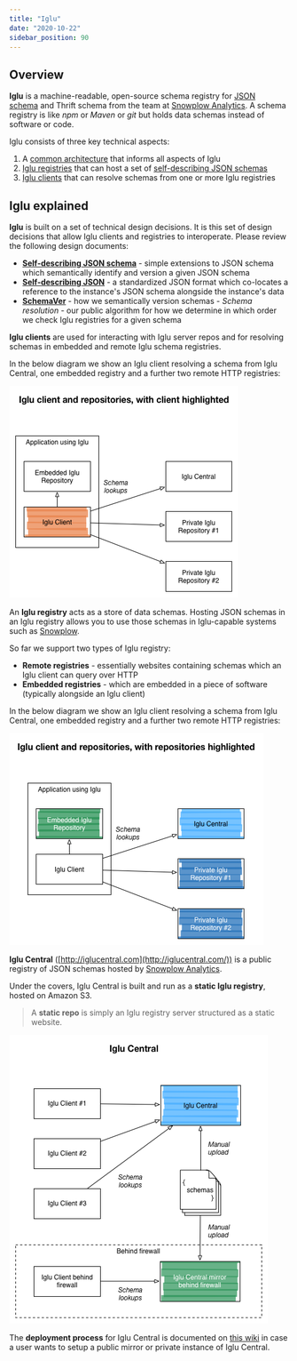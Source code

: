 ```yaml
---
title: "Iglu"
date: "2020-10-22"
sidebar_position: 90
---
```


## Overview

**Iglu** is a machine-readable, open-source schema registry for [JSON schema](http://json-schema.org/) and Thrift schema from the team at [Snowplow Analytics](http://snowplowanalytics.com/). A schema registry is like _npm_ or _Maven_ or _git_ but holds data schemas instead of software or code.

Iglu consists of three key technical aspects:

1. A [common architecture](/docs/pipeline-components-and-applications/iglu/common-architecture/) that informs all aspects of Iglu
2. [Iglu registries](/docs/pipeline-components-and-applications/iglu/iglu-repositories/) that can host a set of [self-describing JSON schemas](/docs/pipeline-components-and-applications/iglu/common-architecture/self-describing-json-schemas/)
3. [Iglu clients](/docs/pipeline-components-and-applications/iglu/iglu-clients/) that can resolve schemas from one or more Iglu registries

## [](https://github.com/snowplow/snowplow/wiki/Iglu-registry#iglu-explained)Iglu explained

**Iglu** is built on a set of technical design decisions. It is this set of design decisions that allow Iglu clients and registries to interoperate. Please review the following design documents:

- [**Self-describing JSON schema**](/docs/pipeline-components-and-applications/iglu/common-architecture/self-describing-json-schemas/) - simple extensions to JSON schema which semantically identify and version a given JSON schema
- [**Self-describing JSON**](/docs/pipeline-components-and-applications/iglu/common-architecture/self-describing-jsons/) - a standardized JSON format which co-locates a reference to the instance's JSON schema alongside the instance's data
- [**SchemaVer**](/docs/pipeline-components-and-applications/iglu/common-architecture/schemaver/) - how we semantically version schemas - _Schema resolution_ - our public algorithm for how we determine in which order we check Iglu registries for a given schema

**Iglu clients** are used for interacting with Iglu server repos and for resolving schemas in embedded and remote Iglu schema registries.

In the below diagram we show an Iglu client resolving a schema from Iglu Central, one embedded registry and a further two remote HTTP registries:

![Iglu client](images/iglu-clients.png)

An **Iglu registry** acts as a store of data schemas. Hosting JSON schemas in an Iglu registry allows you to use those schemas in Iglu-capable systems such as [Snowplow](https://docs.snowplowanalytics.com/).

So far we support two types of Iglu registry:

- **Remote registries** - essentially websites containing schemas which an Iglu client can query over HTTP
- **Embedded registries** - which are embedded in a piece of software (typically alongside an Iglu client)

In the below diagram we show an Iglu client resolving a schema from Iglu Central, one embedded registry and a further two remote HTTP registries:

![Iglu repositories](images/iglu-repos.png)

**Iglu Central** ([http://iglucentral.com](http://iglucentral.com/)) is a public registry of JSON schemas hosted by [Snowplow Analytics](http://snowplowanalytics.com/).

Under the covers, Iglu Central is built and run as a **static Iglu registry**, hosted on Amazon S3.

> A **static repo** is simply an Iglu registry server structured as a static website.

![Iglu Central](images/iglu-central.png)

The **deployment process** for Iglu Central is documented on [this wiki](/docs/pipeline-components-and-applications/iglu/iglu-central-setup/) in case a user wants to setup a public mirror or private instance of Iglu Central.
